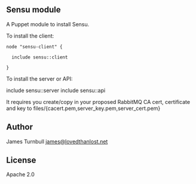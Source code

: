 Sensu module
---

A Puppet module to install Sensu.

To install the client:

    node "sensu-client" {

      include sensu::client

    }

To install the server or API:

   include sensu::server
   include sensu::api

It requires you create/copy in your proposed RabbitMQ CA cert,
certificate and key to files/{cacert.pem,server_key.pem,server_cert.pem}

Author
---

James Turnbull <james@lovedthanlost.net>

License
---

Apache 2.0


